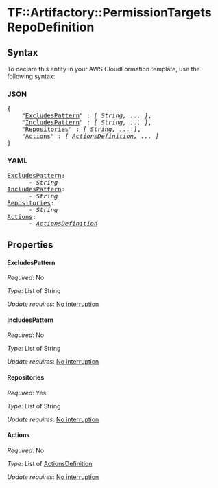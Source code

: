 # TF::Artifactory::PermissionTargets RepoDefinition

## Syntax

To declare this entity in your AWS CloudFormation template, use the following syntax:

### JSON

<pre>
{
    "<a href="#excludespattern" title="ExcludesPattern">ExcludesPattern</a>" : <i>[ String, ... ]</i>,
    "<a href="#includespattern" title="IncludesPattern">IncludesPattern</a>" : <i>[ String, ... ]</i>,
    "<a href="#repositories" title="Repositories">Repositories</a>" : <i>[ String, ... ]</i>,
    "<a href="#actions" title="Actions">Actions</a>" : <i>[ <a href="actionsdefinition.md">ActionsDefinition</a>, ... ]</i>
}
</pre>

### YAML

<pre>
<a href="#excludespattern" title="ExcludesPattern">ExcludesPattern</a>: <i>
      - String</i>
<a href="#includespattern" title="IncludesPattern">IncludesPattern</a>: <i>
      - String</i>
<a href="#repositories" title="Repositories">Repositories</a>: <i>
      - String</i>
<a href="#actions" title="Actions">Actions</a>: <i>
      - <a href="actionsdefinition.md">ActionsDefinition</a></i>
</pre>

## Properties

#### ExcludesPattern

_Required_: No

_Type_: List of String

_Update requires_: [No interruption](https://docs.aws.amazon.com/AWSCloudFormation/latest/UserGuide/using-cfn-updating-stacks-update-behaviors.html#update-no-interrupt)

#### IncludesPattern

_Required_: No

_Type_: List of String

_Update requires_: [No interruption](https://docs.aws.amazon.com/AWSCloudFormation/latest/UserGuide/using-cfn-updating-stacks-update-behaviors.html#update-no-interrupt)

#### Repositories

_Required_: Yes

_Type_: List of String

_Update requires_: [No interruption](https://docs.aws.amazon.com/AWSCloudFormation/latest/UserGuide/using-cfn-updating-stacks-update-behaviors.html#update-no-interrupt)

#### Actions

_Required_: No

_Type_: List of <a href="actionsdefinition.md">ActionsDefinition</a>

_Update requires_: [No interruption](https://docs.aws.amazon.com/AWSCloudFormation/latest/UserGuide/using-cfn-updating-stacks-update-behaviors.html#update-no-interrupt)

